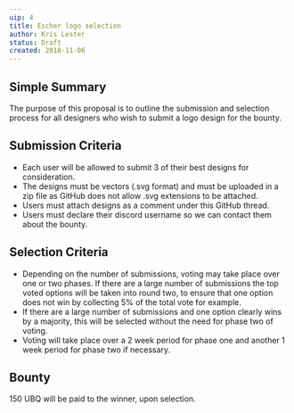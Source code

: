 ```yaml
---
uip: 4
title: Escher logo selection
author: Kris Lester
status: Draft
created: 2018-11-06
---
```


## Simple Summary

The purpose of this proposal is to outline the submission and selection process for all designers who wish to submit a logo design for the bounty.

## Submission Criteria

* Each user will be allowed to submit 3 of their best designs for consideration.
* The designs must be vectors (.svg format) and must be uploaded in a zip file as GitHub does not allow .svg extensions to be attached.
* Users must attach designs as a comment under this GitHub thread.
* Users must declare their discord username so we can contact them about the bounty.

## Selection Criteria

* Depending on the number of submissions, voting may take place over one or two phases. If there are a large number of submissions the top voted options will be taken into round two, to ensure that one option does not win by collecting 5% of the total vote for example.
* If there are a large number of submissions and one option clearly wins by a majority, this will be selected without the need for phase two of voting.
* Voting will take place over a 2 week period for phase one and another 1 week period for phase two if necessary.

## Bounty

150 UBQ will be paid to the winner, upon selection.

